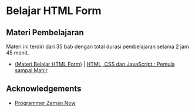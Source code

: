 # Belajar HTML Form

## Materi Pembelajaran

Materi ini terdiri dari 35 bab dengan total durasi pembelajaran selama 2 jam 45 menit.

- [(Materi Belajar HTML Form)](https://docs.google.com/presentation/d/1x8xHeAt6hNxKu_EKDnaCSaRc9otLFfDgNH-BDsELQY8/edit?usp=sharing) | [HTML, CSS dan JavaScript : Pemula sampai Mahir](https://www.udemy.com/course/pemrograman-javascript-pemula-sampai-mahir/)

## Acknowledgements

- [Programmer Zaman Now](https://www.programmerzamannow.com/)
